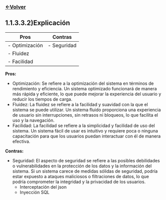 ### [<-Volver](README.md)
## 1.1.3.3.2)Explicación
| Pros            | Contras       |
|-----------------|---------------|
| - Optimización  | - Seguridad   |
| - Fluidez       |               |
| - Facilidad     |               |

**Pros:**
-   Optimización: Se refiere a la optimización del sistema en términos de rendimiento y eficiencia. Un sistema optimizado funcionará de manera más rápida y eficiente, lo que puede mejorar la experiencia del usuario y reducir los tiempos de carga.
-   Fluidez: La fluidez se refiere a la facilidad y suavidad con la que el sistema se puede utilizar. Un sistema fluido proporciona una experiencia de usuario sin interrupciones, sin retrasos ni bloqueos, lo que facilita el uso y la navegación.
-   Facilidad: La facilidad se refiere a la simplicidad y facilidad de uso del sistema. Un sistema fácil de usar es intuitivo y requiere poca o ninguna capacitación para que los usuarios puedan interactuar con él de manera efectiva.

**Contras:**
-   Seguridad: El aspecto de seguridad se refiere a las posibles debilidades o vulnerabilidades en la protección de los datos y la información del sistema. Si un sistema carece de medidas sólidas de seguridad, podría estar expuesto a ataques maliciosos o filtraciones de datos, lo que podría comprometer la integridad y la privacidad de los usuarios.
	- Interceptación del json 
	- Inyección SQL
